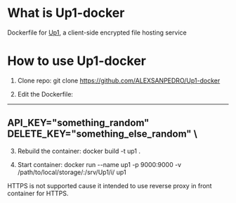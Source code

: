# What is Up1-docker
Dockerfile for [Up1](https://github.com/Upload/Up1), a client-side encrypted file hosting service

# How to use Up1-docker

1. Clone repo: git clone https://github.com/ALEXSANPEDRO/Up1-docker

2. Edit the Dockerfile:
------------------------------------
API_KEY="something_random" \
DELETE_KEY="something_else_random" \
------------------------------------

3. Rebuild the container: docker build -t up1 .

4. Start container: docker run --name up1 -p 9000:9000 -v /path/to/local/storage/:/srv/Up1/i/ up1

HTTPS is not supported cause it intended to use reverse proxy in front container for HTTPS.
